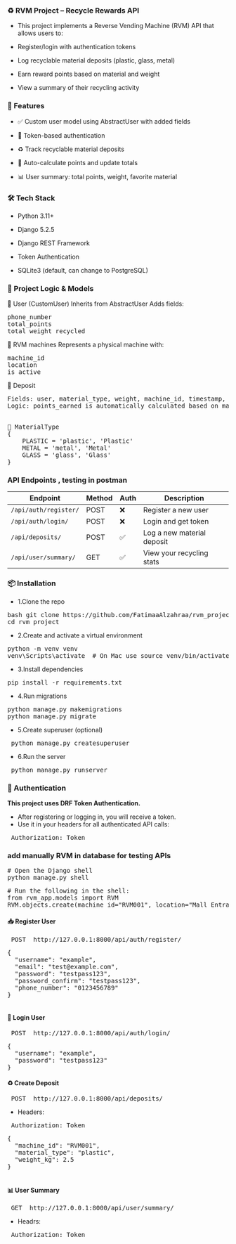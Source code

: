 ### ♻️ RVM Project – Recycle Rewards API
- This project implements a Reverse Vending Machine (RVM) API that allows users to:

- Register/login with authentication tokens

- Log recyclable material deposits (plastic, glass, metal)

- Earn reward points based on material and weight

- View a summary of their recycling activity

### 🚀 Features
- ✅ Custom user model using AbstractUser with added fields

- 🔐 Token-based authentication

- ♻️ Track recyclable material deposits

- 🏅 Auto-calculate points and update totals

- 📊 User summary: total points, weight, favorite material


### 🛠 Tech Stack
- Python 3.11+

- Django 5.2.5

- Django REST Framework

- Token Authentication

- SQLite3 (default, can change to PostgreSQL)

### 🧠 Project Logic & Models
🔹 User (CustomUser)
Inherits from AbstractUser
Adds fields:
<pre lang="markdown">
phone_number
total_points
total_weight_recycled 
</pre>

🔹 RVM machines 
Represents a physical machine with:
<pre lang="markdown">
machine_id
location
is_active
</pre>

🔹 Deposit
<pre lang="markdown">
Fields: user, material_type, weight, machine_id, timestamp, points_earned
Logic: points_earned is automatically calculated based on material and weight.


🔹 MaterialType
{
    PLASTIC = 'plastic', 'Plastic'
    METAL = 'metal', 'Metal'
    GLASS = 'glass', 'Glass' 
}
</pre>


### API Endpoints , testing in postman 

| Endpoint                | Method | Auth | Description                  |
|-------------------------|--------|------|------------------------------|
| `/api/auth/register/`  | POST   | ❌   | Register a new user          |
| `/api/auth/login/`     | POST   | ❌   | Login and get token          |
| `/api/deposits/`       | POST   | ✅   | Log a new material deposit   |
| `/api/user/summary/`   | GET    | ✅   | View your recycling stats    |


### 📦 Installation
- 1.Clone the repo
<pre lang="markdown">bash git clone https://github.com/FatimaaAlzahraa/rvm_project.git 
cd rvm_project </pre>

- 2.Create and activate a virtual environment
<pre lang="markdown">python -m venv venv
venv\Scripts\activate  # On Mac use source venv/bin/activate </pre>

- 3.Install dependencies
<pre lang="markdown">pip install -r requirements.txt </pre>

- 4.Run migrations
<pre lang="markdown">python manage.py makemigrations
python manage.py migrate </pre>

- 5.Create superuser (optional)
<pre lang="markdown"> python manage.py createsuperuser </pre>

- 6.Run the server
<pre lang="markdown"> python manage.py runserver </pre>

### 🔐 Authentication
**This project uses DRF Token Authentication.** 
- After registering or logging in, you will receive a token.
- Use it in your headers for all authenticated API calls:
<pre lang="markdown"> Authorization: Token <your_token_here> </pre>

### add manually RVM in database for testing APIs 
<pre lang="markdown"># Open the Django shell
python manage.py shell</pre>

<pre lang="markdown"># Run the following in the shell:
from rvm_app.models import RVM
RVM.objects.create(machine_id="RVM001", location="Mall Entrance", is_active=True)  </pre>

#### 📥 Register User
<pre lang="markdown"> POST  http://127.0.0.1:8000/api/auth/register/ </pre>

<pre lang="markdown">
{
  "username": "example",
  "email": "test@example.com",
  "password": "testpass123",
  "password_confirm": "testpass123",
  "phone_number": "0123456789"
}
 </pre>


#### 🔑 Login User
<pre lang="markdown"> POST  http://127.0.0.1:8000/api/auth/login/ </pre>

<pre lang="markdown">
{
  "username": "example",
  "password": "testpass123"
}
</pre>


#### ♻️ Create Deposit 
<pre lang="markdown"> POST  http://127.0.0.1:8000/api/deposits/ </pre>

- Headers:
<pre lang="markdown"> Authorization: Token <your_token>  </pre>

<pre lang="markdown">
{
  "machine_id": "RVM001",
  "material_type": "plastic",
  "weight_kg": 2.5
}
 </pre>


#### 📊 User Summary
<pre lang="markdown"> GET  http://127.0.0.1:8000/api/user/summary/ </pre>

- Headrs: 
<pre lang="markdown"> Authorization: Token <your_token>  </pre>